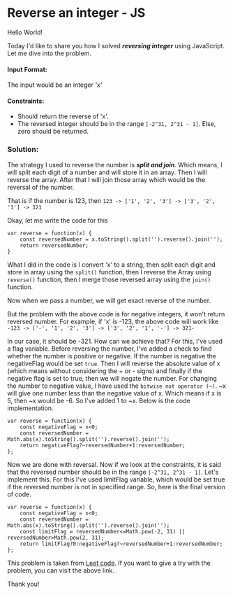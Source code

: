 # Reverse an integer - JS

Hello World!

Today I'd like to share you how I solved ***reversing integer*** using JavaScript. Let me dive into the problem.
#### Input Format:
The input would be an integer *'x'*

#### Constraints:
 - Should return the reverse of 'x'.
 - The reversed integer should be in the range `[-2^31, 2^31 - 1]`. Else, zero should be returned.

### Solution:
The strategy I used to reverse the number is ***split and join***. Which means, I will split each digit of a number and will store it in an array. Then I will reverse the array. After that I will join those array which would be the reversal of the number.

That is if the number is 123, then
`123 -> ['1', '2', '3'] -> ['3', '2', '1'] -> 321`

Okay, let me write the code for this

```
var reverse = function(x) {
    const reversedNumber = x.toString().split('').reverse().join('');
    return reversedNumber;
}
```
What I did in the code is I convert 'x' to a string, then split each digit and store in array using the `split()` function, then I reverse the Array using `reverse()` function, then I merge those reversed array  using the `join()` function.

Now when we pass a number, we will get exact reverse of the number. 

But the problem with the above code is for negative integers, it won't return reversed number. For example, if 'x' is -123, the above code will work like
`-123 -> ['-', '1', '2', '3'] -> ['3', '2', '1', '-'] -> 321-`

In our case, it should be -321. How can we achieve that? For this, I've used a flag variable. Before reversing the number, I've added a check to find whether the number is positive or negative. If the number is negative the negativeFlag would be set `true`. Then I will reverse the absolute value of x (which means without considering the + or - signs) and finally if the negative flag is set to true, then we will negate the number. For changing the number to negative value, I have used the `bitwise not operator (~)`.
~x will give one number less than the negative value of x. Which means if x is 5, then ~x would be -6. So I've added 1 to ~x. Below is the code implementation.

```
var reverse = function(x) {
    const negativeFlag = x<0;
    const reversedNumber = Math.abs(x).toString().split('').reverse().join('');
    return negativeFlag?~reversedNumber+1:reversedNumber;
};
```

Now we are done with reversal. Now if we look at the constraints, it is said that the reversed number should be in the range `[-2^31, 2^31 - 1]`. Let's implement this. For this I've used limitFlag variable, which would be set true if the reversed number is not in specified range. So, here is the final version of code.

```
var reverse = function(x) {
    const negativeFlag = x<0;
    const reversedNumber = Math.abs(x).toString().split('').reverse().join('');
    const limitFlag = reversedNumber<=Math.pow(-2, 31) || reversedNumber>Math.pow(2, 31);
    return limitFlag?0:negativeFlag?~reversedNumber+1:reversedNumber;
};
```
This problem is taken from [Leet code](https://leetcode.com/problems/reverse-integer/). If you want to give a try with the problem, you can visit the above link.

Thank you! 